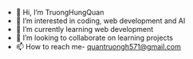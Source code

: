 - 👋 Hi, I’m TruongHungQuan
- 👀 I’m interested in coding, web development and AI 
- 🌱 I’m currently learning web development
- 💞️ I’m looking to collaborate on learning projects
- 📫 How to reach me- quantruongh571@gmail.com

<!---
TruongHungQuan/TruongHungQuan is a ✨ special ✨ repository because its `README.md` (this file) appears on your GitHub profile.
You can click the Preview link to take a look at your changes.
--->
